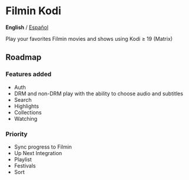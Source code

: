 # Filmin Kodi

**English** / [Español](README.es-es.md)

Play your favorites Filmin movies and shows using Kodi ≥ 19 (Matrix)

## Roadmap
### Features added
* Auth
* DRM and non-DRM play with the ability to choose audio and subtitles
* Search
* Highlights
* Collections
* Watching

### Priority
* Sync progress to Filmin
* Up Next Integration
* Playlist
* Festivals
* Sort
